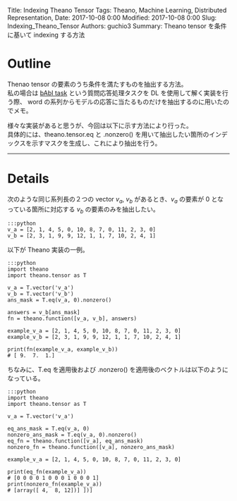 Title: Indexing Theano Tensor
Tags: Theano, Machine Learning, Distributed Representation, 
Date: 2017-10-08 0:00
Modified: 2017-10-08 0:00
Slug: Indexing_Theano_Tensor
Authors: guchio3
Summary: Theano tensor を条件に基いて indexing する方法

# Outline
Thenao tensor の要素のうち条件を満たすものを抽出する方法。  
私の場合は [bAbI task](https://research.fb.com/downloads/babi/) という質問応答処理タスクを DL を使用して解く実装を行う際、 word の系列からモデルの応答に当たるものだけを抽出するのに用いたのでメモ。

様々な実装があると思うが、今回は以下に示す方法により行った。  
具体的には、theano.tensor.eq と .nonzero() を用いて抽出したい箇所のインデックスを示すマスクを生成し、これにより抽出を行う。

---
# Details
次のような同じ系列長の２つの vector $v_a$, $v_b$ があるとき、$v_a$ の要素が 0 となっている箇所に対応する $v_b$ の要素のみを抽出したい。

    :::python
    v_a = [2, 1, 4, 5, 0, 10, 8, 7, 0, 11, 2, 3, 0]
    v_b = [2, 3, 1, 9, 9, 12, 1, 1, 7, 10, 2, 4, 1]

以下が Theano 実装の一例。

    :::python
    import theano
    import theano.tensor as T
    
    v_a = T.vector('v_a')
    v_b = T.vector('v_b')
    ans_mask = T.eq(v_a, 0).nonzero()
    
    answers = v_b[ans_mask]
    fn = theano.function([v_a, v_b], answers)
    
    example_v_a = [2, 1, 4, 5, 0, 10, 8, 7, 0, 11, 2, 3, 0]
    example_v_b = [2, 3, 1, 9, 9, 12, 1, 1, 7, 10, 2, 4, 1]
    
    print(fn(example_v_a, example_v_b))
    # [ 9.  7.  1.]

ちなみに、T.eq を適用後および .nonzero() を適用後のベクトルは以下のようになっている。

    :::python
    import theano
    import theano.tensor as T

    v_a = T.vector('v_a')

    eq_ans_mask = T.eq(v_a, 0)
    nonzero_ans_mask = T.eq(v_a, 0).nonzero()
    eq_fn = theano.function([v_a], eq_ans_mask)
    nonzero_fn = theano.function([v_a], nonzero_ans_mask)

    example_v_a = [2, 1, 4, 5, 0, 10, 8, 7, 0, 11, 2, 3, 0]

    print(eq_fn(example_v_a))
    # [0 0 0 0 1 0 0 0 1 0 0 0 1]
    print(nonzero_fn(example_v_a))
    # [array([ 4,  8, 12])] ])]
